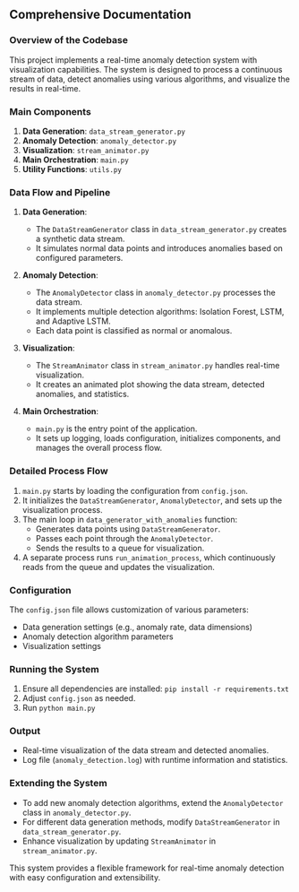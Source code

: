 
## Comprehensive Documentation

### Overview of the Codebase

This project implements a real-time anomaly detection system with visualization capabilities. The system is designed to process a continuous stream of data, detect anomalies using various algorithms, and visualize the results in real-time.

### Main Components

1. **Data Generation**: `data_stream_generator.py`
2. **Anomaly Detection**: `anomaly_detector.py`
3. **Visualization**: `stream_animator.py`
4. **Main Orchestration**: `main.py`
5. **Utility Functions**: `utils.py`

### Data Flow and Pipeline

1. **Data Generation**:
   - The `DataStreamGenerator` class in `data_stream_generator.py` creates a synthetic data stream.
   - It simulates normal data points and introduces anomalies based on configured parameters.

2. **Anomaly Detection**:
   - The `AnomalyDetector` class in `anomaly_detector.py` processes the data stream.
   - It implements multiple detection algorithms: Isolation Forest, LSTM, and Adaptive LSTM.
   - Each data point is classified as normal or anomalous.

3. **Visualization**:
   - The `StreamAnimator` class in `stream_animator.py` handles real-time visualization.
   - It creates an animated plot showing the data stream, detected anomalies, and statistics.

4. **Main Orchestration**:
   - `main.py` is the entry point of the application.
   - It sets up logging, loads configuration, initializes components, and manages the overall process flow.

### Detailed Process Flow

1. `main.py` starts by loading the configuration from `config.json`.
2. It initializes the `DataStreamGenerator`, `AnomalyDetector`, and sets up the visualization process.
3. The main loop in `data_generator_with_anomalies` function:
   - Generates data points using `DataStreamGenerator`.
   - Passes each point through the `AnomalyDetector`.
   - Sends the results to a queue for visualization.
4. A separate process runs `run_animation_process`, which continuously reads from the queue and updates the visualization.

### Configuration

The `config.json` file allows customization of various parameters:
- Data generation settings (e.g., anomaly rate, data dimensions)
- Anomaly detection algorithm parameters
- Visualization settings

### Running the System

1. Ensure all dependencies are installed: `pip install -r requirements.txt`
2. Adjust `config.json` as needed.
3. Run `python main.py`

### Output

- Real-time visualization of the data stream and detected anomalies.
- Log file (`anomaly_detection.log`) with runtime information and statistics.

### Extending the System

- To add new anomaly detection algorithms, extend the `AnomalyDetector` class in `anomaly_detector.py`.
- For different data generation methods, modify `DataStreamGenerator` in `data_stream_generator.py`.
- Enhance visualization by updating `StreamAnimator` in `stream_animator.py`.

This system provides a flexible framework for real-time anomaly detection with easy configuration and extensibility.



